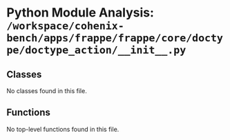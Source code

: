 # Python Module Analysis: `/workspace/cohenix-bench/apps/frappe/frappe/core/doctype/doctype_action/__init__.py`

## Classes

No classes found in this file.


## Functions

No top-level functions found in this file.
